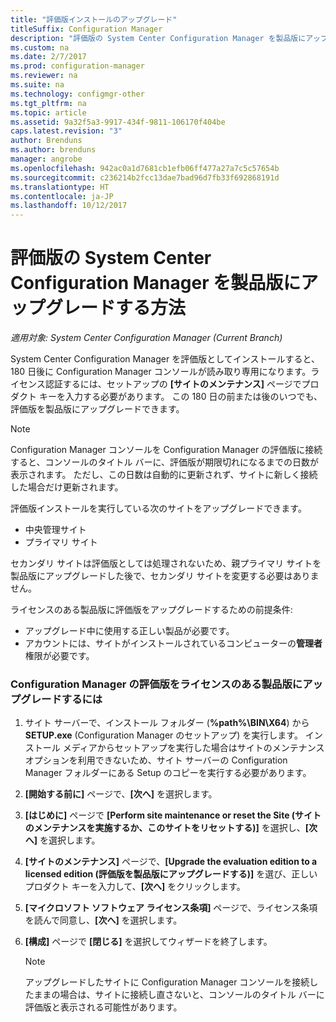 ```yaml
---
title: "評価版インストールのアップグレード"
titleSuffix: Configuration Manager
description: "評価版の System Center Configuration Manager を製品版にアップグレードする方法について説明します。"
ms.custom: na
ms.date: 2/7/2017
ms.prod: configuration-manager
ms.reviewer: na
ms.suite: na
ms.technology: configmgr-other
ms.tgt_pltfrm: na
ms.topic: article
ms.assetid: 9a32f5a3-9917-434f-9811-106170f404be
caps.latest.revision: "3"
author: Brenduns
ms.author: brenduns
manager: angrobe
ms.openlocfilehash: 942ac0a1d7681cb1efb06ff477a27a7c5c57654b
ms.sourcegitcommit: c236214b2fcc13dae7bad96d7fb33f692868191d
ms.translationtype: HT
ms.contentlocale: ja-JP
ms.lasthandoff: 10/12/2017
---
```

# <a name="upgrade-an-evaluation-installation-of-system-center-configuration-manager-to-a-full-installation"></a>評価版の System Center Configuration Manager を製品版にアップグレードする方法

*適用対象: System Center Configuration Manager (Current Branch)*

System Center Configuration Manager を評価版としてインストールすると、180 日後に Configuration Manager コンソールが読み取り専用になります。ライセンス認証するには、セットアップの **[サイトのメンテナンス]** ページでプロダクト キーを入力する必要があります。 この 180 日の前または後のいつでも、評価版を製品版にアップグレードできます。  

> [!NOTE]  
>  Configuration Manager コンソールを Configuration Manager の評価版に接続すると、コンソールのタイトル バーに、評価版が期限切れになるまでの日数が表示されます。 ただし、この日数は自動的に更新されず、サイトに新しく接続した場合だけ更新されます。  

 評価版インストールを実行している次のサイトをアップグレードできます。  

-   中央管理サイト  
-   プライマリ サイト  

セカンダリ サイトは評価版としては処理されないため、親プライマリ サイトを製品版にアップグレードした後で、セカンダリ サイトを変更する必要はありません。  

ライセンスのある製品版に評価版をアップグレードするための前提条件:  

-   アップグレード中に使用する正しい製品が必要です。  
-   アカウントには、サイトがインストールされているコンピューターの**管理者**権限が必要です。  

### <a name="to-upgrade-an-evaluation-version-of-configuration-manager-to-a-licensed-version"></a>Configuration Manager の評価版をライセンスのある製品版にアップグレードするには  

1.  サイト サーバーで、インストール フォルダー (**%path%\BIN\X64**) から **SETUP.exe** (Configuration Manager のセットアップ) を実行します。 インストール メディアからセットアップを実行した場合はサイトのメンテナンス オプションを利用できないため、サイト サーバーの Configuration Manager フォルダーにある Setup のコピーを実行する必要があります。  
2.  **[開始する前に]** ページで、**[次へ]** を選択します。  
3.  **[はじめに]** ページで **[Perform site maintenance or reset the Site (サイトのメンテナンスを実施するか、このサイトをリセットする)]** を選択し、**[次へ]** を選択します。  
4.  **[サイトのメンテナンス]** ページで、**[Upgrade the evaluation edition to a licensed edition (評価版を製品版にアップグレードする)]** を選び、正しいプロダクト キーを入力して、**[次へ]** をクリックします。  
5.  **[マイクロソフト ソフトウェア ライセンス条項]** ページで、ライセンス条項を読んで同意し、**[次へ]** を選択します。  
6.  **[構成]** ページで **[閉じる]** を選択してウィザードを終了します。  

    > [!NOTE]  
    >  アップグレードしたサイトに Configuration Manager コンソールを接続したままの場合は、サイトに接続し直さないと、コンソールのタイトル バーに評価版と表示される可能性があります。  
